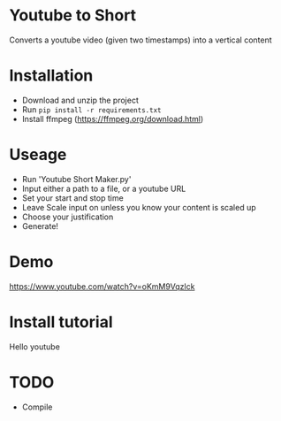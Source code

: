 # Youtube to Short
Converts a youtube video (given two timestamps) into a vertical content

# Installation

- Download and unzip the project
- Run `pip install -r requirements.txt`
- Install ffmpeg (https://ffmpeg.org/download.html)

# Useage

- Run 'Youtube Short Maker.py'
- Input either a path to a file, or a youtube URL
- Set your start and stop time
- Leave Scale input on unless you know your content is scaled up
- Choose your justification
- Generate!

# Demo

https://www.youtube.com/watch?v=oKmM9Vqzlck

# Install tutorial

Hello youtube

# TODO
- Compile

